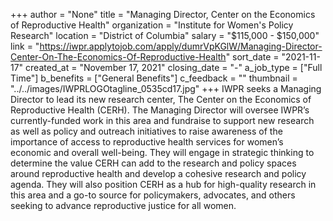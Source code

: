 +++
author = "None"
title = "Managing Director, Center on the Economics of Reproductive Health"
organization = "Institute for Women's Policy Research"
location = "District of Columbia"
salary = "$115,000 - $150,000"
link = "https://iwpr.applytojob.com/apply/dumrVpKGlW/Managing-Director-Center-On-The-Economics-Of-Reproductive-Health"
sort_date = "2021-11-17"
created_at = "November 17, 2021"
closing_date = "-"
a_job_type = ["Full Time"]
b_benefits = ["General Benefits"]
c_feedback = ""
thumbnail = "../../images/IWPRLOGOtagline_0535cd17.jpg"
+++
IWPR seeks a Managing Director to lead its new research center, The Center on the Economics of Reproductive Health (CERH). The Managing Director will oversee IWPR’s currently-funded work in this area and fundraise to support new research as well as policy and outreach initiatives to raise awareness of the importance of access to reproductive health services for women’s economic and overall well-being. They will engage in strategic thinking to determine the value CERH can add to the research and policy spaces around reproductive health and develop a cohesive research and policy agenda. They will also position CERH as a hub for high-quality research in this area and a go-to source for policymakers, advocates, and others seeking to advance reproductive justice for all women.